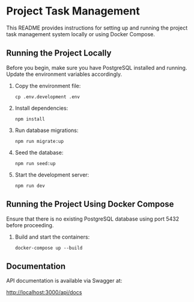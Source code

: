# Project Task Management

This README provides instructions for setting up and running the project task management system locally or using Docker Compose.

## Running the Project Locally

Before you begin, make sure you have PostgreSQL installed and running. Update the environment variables accordingly.

1. Copy the environment file:

   ```
   cp .env.development .env
   ```

2. Install dependencies:

   ```
   npm install
   ```

3. Run database migrations:

   ```
   npm run migrate:up
   ```

4. Seed the database:

   ```
   npm run seed:up
   ```

5. Start the development server:
   ```
   npm run dev
   ```

## Running the Project Using Docker Compose

Ensure that there is no existing PostgreSQL database using port 5432 before proceeding.

1. Build and start the containers:
   ```
   docker-compose up --build
   ```

## Documentation

API documentation is available via Swagger at:

[http://localhost:3000/api/docs](http://localhost:3000/api/docs)
